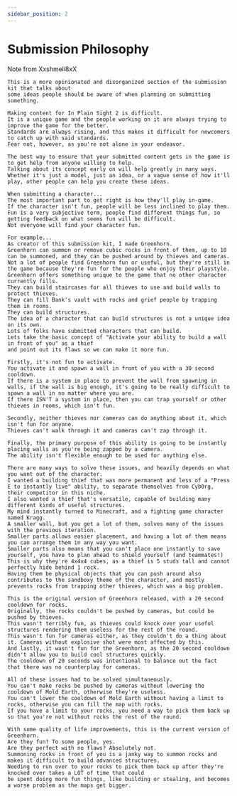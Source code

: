 ```yaml
---
sidebar_position: 2
---
```


# Submission Philosophy

Note from Xxshmeli8xX

	This is a more opinionated and disorganized section of the submission kit that talks about
	some ideas people should be aware of when planning on submitting something.

	Making content for In Plain Sight 2 is difficult.
	It is a unique game and the people working on it are always trying to improve the game for the better.
	Standards are always rising, and this makes it difficult for newcomers to catch up with said standards.
	Fear not, however, as you're not alone in your endeavor.
	
	The best way to ensure that your submitted content gets in the game is to get help from anyone willing to help.
	Talking about its concept early on will help greatly in many ways.
	Whether it's just a model, just an idea, or a vague sense of how it'll play, other people can help you create these ideas.
	
	When submitting a character...
	The most important part to get right is how they'll play in-game.
	If the character isn't fun, people will be less inclined to play them.
	Fun is a very subjective term, people find different things fun, so getting feedback on what seems fun will be difficult.
	Not everyone will find your character fun.
	
	For example...
	As creator of this submission kit, I made Greenhorn.
	Greenhorn can summon or remove cubic rocks in front of them, up to 10 can be summoned, and they can be pushed around by thieves and cameras.
	Not a lot of people find Greenhorn fun or useful, but they're still in the game because they're fun for the people who enjoy their playstyle.
	Greenhorn offers something unique to the game that no other character currently fills.
	They can build staircases for all thieves to use and build walls to protect thieves.
	They can fill Bank's vault with rocks and grief people by trapping them in rooms.
	They can build structures.
	The idea of a character that can build structures is not a unique idea on its own.
	Lots of folks have submitted characters that can build.
	Lets take the basic concept of "Activate your ability to build a wall in front of you" as a thief
	and point out its flaws so we can make it more fun.
	
	Firstly, it's not fun to activate.
	You activate it and spawn a wall in front of you with a 30 second cooldown.
	If there is a system in place to prevent the wall from spawning in walls, if the wall is big enough, it's going to be really difficult to spawn a wall in no matter where you are.
	If there ISN'T a system in place, then you can trap yourself or other thieves in rooms, which isn't fun.
	
	Secondly, neither thieves nor cameras can do anything about it, which isn't fun for anyone.
	Thieves can't walk through it and cameras can't zap through it.
	
	Finally, the primary purpose of this ability is going to be instantly placing walls as you're being zapped by a camera.
	The ability isn't flexible enough to be used for anything else.
	
	There are many ways to solve these issues, and heavily depends on what you want out of the character.
	I wanted a building thief that was more permanent and less of a "Press E to instantly live" ability, to separate themselves from Cyb0rg, their competitor in this niche.
	I also wanted a thief that's versatile, capable of building many different kinds of useful structures.
	My mind instantly turned to Minecraft, and a fighting game character named Kragg.
	A smaller wall, but you get a lot of them, solves many of the issues with the previous iteration.
	Smaller parts allows easier placement, and having a lot of them means you can arrange them in any way you want.
	Smaller parts also means that you can't place one instantly to save yourself, you have to plan ahead to shield yourself (and teammates!)
	This is why they're 4x4x4 cubes, as a thief is 5 studs tall and cannot perfectly hide behind 1 rock.
	Having them be physical objects that you can push around also contributes to the sandboxy theme of the character, and mostly prevents rocks from trapping other thieves, which was a big problem.
	
	This is the original version of Greenhorn released, with a 20 second cooldown for rocks.
	Originally, the rocks couldn't be pushed by cameras, but could be pushed by thieves.
	This wasn't terribly fun, as thieves could knock over your useful structures rendering them useless for the rest of the round.
	This wasn't fun for cameras either, as they couldn't do a thing about it. Cameras without explosive shot were most affected by this.
	And lastly, it wasn't fun for the Greenhorn, as the 20 second cooldown didn't allow you to build cool structures quickly.
	The cooldown of 20 seconds was intentional to balance out the fact that there was no counterplay for cameras.
	
	All of these issues had to be solved simultaneously.
	You can't make rocks be pushed by cameras without lowering the cooldown of Mold Earth, otherwise they're useless.
	You can't lower the cooldown of Mold Earth without having a limit to rocks, otherwise you can fill the map with rocks.
	If you have a limit to your rocks, you need a way to pick them back up so that you're not without rocks the rest of the round.
	
	With some quality of life improvements, this is the current version of Greenhorn.
	Are they fun? To some people, yes.
	Are they perfect with no flaws? Absolutely not.
	Summoning rocks in front of you is a janky way to summon rocks and makes it difficult to build advanced structures.
	Needing to run over to your rocks to pick them back up after they're knocked over takes a LOT of time that could
	be spent doing more fun things, like building or stealing, and becomes a worse problem as the maps get bigger.